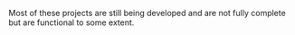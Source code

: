 Most of these projects are still being developed and are not fully complete but are functional to some extent.
